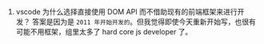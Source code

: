 1. vscode 为什么选择直接使用 DOM API 而不借助现有的前端框架来进行开发？
   答案是因为是 `2011 年开始开发的`。但我觉得即使今天重新开始写，也很有可能不用框架，组里太多了 hard core js developer 了。
